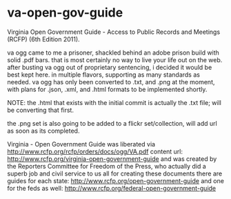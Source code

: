 va-open-gov-guide
=================

Virginia Open Government Guide - Access to Public Records and Meetings (RCFP) (6th Edition 2011).

va ogg came to me a prisoner, shackled behind an adobe prison build with solid .pdf bars. that is most certainly no way to live your life out on the web.
after busting va ogg out of proprietary sentencing, i decided it would be best kept here. in multiple flavors, supporting as many standards as needed.
va ogg has only been converted to .txt, and .png at the moment, with plans for .json, .xml, and .html formats to be implemented shortly.

NOTE: the .html that exists with the initial commit is actually the .txt file; will be converting that first.

the .png set is also going to be added to a flickr set/collection, will add url as soon as its completed.

Virginia - Open Government Guide was liberated via http://www.rcfp.org/rcfp/orders/docs/ogg/VA.pdf
content url: http://www.rcfp.org/virginia-open-government-guide
and was created by the Reporters Committee for Freedom of the Press, who actually did a superb job and civil service to us all for creating these documents
there are guides for each state: http://www.rcfp.org/open-government-guide
and one for the feds as well: http://www.rcfp.org/federal-open-government-guide


